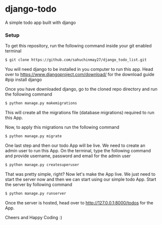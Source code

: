 # django-todo
A simple todo app built with django

### Setup
To get this repository, run the following command inside your git enabled terminal
```bash
$ git clone https://github.com/sahuchinmay27/django_todo_list.git
```

You will need django to be installed in you computer to run this app. Head over to https://www.djangoproject.com/download/ for the download guide
#pip install django

Once you have downloaded django, go to the cloned repo directory and run the following command

```bash
$ python manage.py makemigrations
```

This will create all the migrations file (database migrations) required to run this App.

Now, to apply this migrations run the following command
```bash
$ python manage.py migrate
```

One last step and then our todo App will be live. We need to create an admin user to run this App. On the terminal, type the following command and provide username, password and email for the admin user
```bash
$ python manage.py createsuperuser
```

That was pretty simple, right? Now let's make the App live. We just need to start the server now and then we can start using our simple todo App. Start the server by following command

```bash
$ python manage.py runserver
```

Once the server is hosted, head over to http://127.0.0.1:8000/todos for the App.

Cheers and Happy Coding :)
